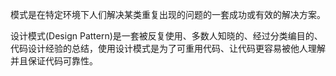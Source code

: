 模式是在特定环境下人们解决某类重复出现的问题的一套成功或有效的解决方案。

设计模式(Design Pattern)是一套被反复使用、多数人知晓的、经过分类编目的、代码设计经验的总结，使用设计模式是为了可重用代码、让代码更容易被他人理解并且保证代码可靠性。
